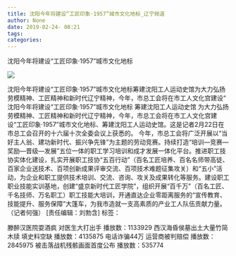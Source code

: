 ```yaml
---
title: 沈阳今年将建设“工匠印象·1957”城市文化地标_辽宁频道
author: None
date: 2019-02-24- 08:21
tags: 
categories: 
---
```

沈阳今年将建设“工匠印象·1957”城市文化地标
<!-- more -->
                
<img align="center" border="0" src="http://p2.ifengimg.com/a/2016/0810/204c433878d5cf9size1_w16_h16.png" />
                
            
沈阳今年将建设“工匠印象·1957”城市文化地标筹建沈阳工人运动史馆为大力弘扬劳模精神、工匠精神和新时代辽宁精神，今年，市总工会将在市工人文化宫建设“
沈阳今年将建设“工匠印象·1957”城市文化地标
筹建沈阳工人运动史馆
为大力弘扬劳模精神、工匠精神和新时代辽宁精神，今年，市总工会将在市工人文化宫建设“工匠印象·1957”城市文化地标、筹建沈阳工人运动史馆。这是记者2月22日在市总工会召开的十六届十次全委会议上获悉的。
今年，市总工会将广泛开展以“当好主人翁、建功新时代、振兴争先锋”为主题的劳动竞赛。持续打造“培训—竞赛—奖励—晋级—发展”五位一体的职工学习培训和成才发展一体化平台。推进职工技协实体化建设，扎实开展职工技协“五百行动”（百名工匠培养、百名名师带高徒、百家企业送技术、百项创新成果评审交流、百项技术难题征集攻关）和“五小”活动，为企业和职工提供技术培训、交流、咨询、攻关及成果转化等服务。建设职工职业技能实训基地，创建“盛京新时代工匠学院”，组织开展“百千万”（百名工匠、千名技师、万名职工）职工技能大培训，开通直达企业零距离服务的“宣传教育、技能提升、服务保障”大篷车，为我市造就一支高素质的产业工人队伍贡献力量。（记者何强）
[责任编辑：刘勃含]
标签：
 
             
滕醉汉医院耍酒疯 对医生大打出手
播放数：1133929
西汉海昏侯墓出土大量竹简木牍 填史料空缺
播放数：4135875
电话诈骗44万 运营商被判赔偿
播放数：2845975
被击落战机残骸画面首度公布
播放数：535774
